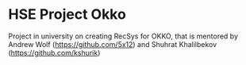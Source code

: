 # HSE Project Okko
Project in university on creating RecSys for OKKO, that is mentored by Andrew Wolf (https://github.com/5x12) and Shuhrat Khalilbekov (https://github.com/kshurik)

